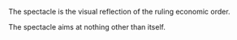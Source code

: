 The spectacle is the visual reflection of the ruling economic order.

The spectacle aims at nothing other than itself.